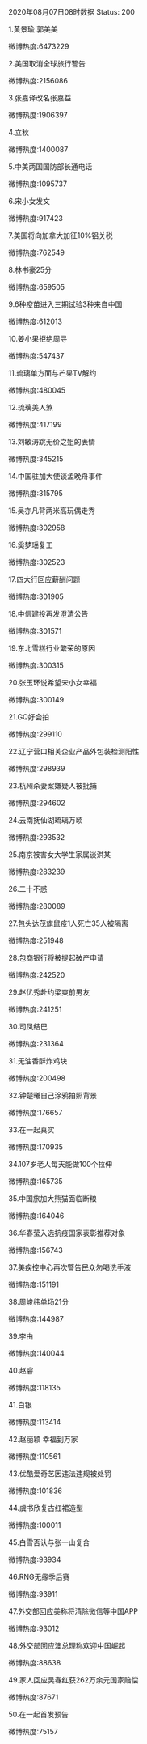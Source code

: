 2020年08月07日08时数据
Status: 200

1.黄景瑜 郭美美

微博热度:6473229

2.美国取消全球旅行警告

微博热度:2156086

3.张嘉译改名张嘉益

微博热度:1906397

4.立秋

微博热度:1400087

5.中美两国国防部长通电话

微博热度:1095737

6.宋小女发文

微博热度:917423

7.美国将向加拿大加征10%铝关税

微博热度:762549

8.林书豪25分

微博热度:659505

9.6种疫苗进入三期试验3种来自中国

微博热度:612013

10.姜小果拒绝周寻

微博热度:547437

11.琉璃单方面与芒果TV解约

微博热度:480045

12.琉璃美人煞

微博热度:417199

13.刘敏涛跳无价之姐的表情

微博热度:345215

14.中国驻加大使谈孟晚舟事件

微博热度:315795

15.吴亦凡背两米高玩偶走秀

微博热度:302958

16.奚梦瑶复工

微博热度:302523

17.四大行回应薪酬问题

微博热度:301905

18.中信建投再发澄清公告

微博热度:301571

19.东北雪糕行业繁荣的原因

微博热度:300315

20.张玉环说希望宋小女幸福

微博热度:300149

21.GQ好会拍

微博热度:299110

22.辽宁营口相关企业产品外包装检测阳性

微博热度:298939

23.杭州杀妻案嫌疑人被批捕

微博热度:294602

24.云南抚仙湖琉璃万顷

微博热度:293532

25.南京被害女大学生家属谈洪某

微博热度:283239

26.二十不惑

微博热度:280089

27.包头达茂旗鼠疫1人死亡35人被隔离

微博热度:251948

28.包商银行将被提起破产申请

微博热度:242520

29.赵优秀赴约梁爽前男友

微博热度:241251

30.司凤结巴

微博热度:231364

31.无油香酥炸鸡块

微博热度:200498

32.钟楚曦自己涂鸦拍照背景

微博热度:176657

33.在一起真实

微博热度:170935

34.107岁老人每天能做100个拉伸

微博热度:165735

35.中国旅加大熊猫面临断粮

微博热度:164046

36.华春莹入选抗疫国家表彰推荐对象

微博热度:156743

37.美疾控中心再次警告民众勿喝洗手液

微博热度:151191

38.周峻纬单场21分

微博热度:144987

39.李由

微博热度:140044

40.赵睿

微博热度:118135

41.白银

微博热度:113414

42.赵丽颖 幸福到万家

微博热度:110561

43.优酷爱奇艺因违法违规被处罚

微博热度:101836

44.虞书欣复古红裙造型

微博热度:100011

45.白雪否认与张一山复合

微博热度:93934

46.RNG无缘季后赛

微博热度:93911

47.外交部回应美称将清除微信等中国APP

微博热度:93012

48.外交部回应澳总理称欢迎中国崛起

微博热度:88638

49.家人回应吴春红获262万余元国家赔偿

微博热度:87671

50.在一起首发预告

微博热度:75157

